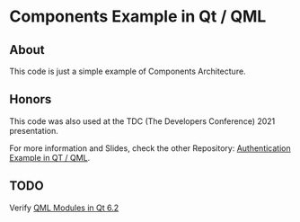 # Components Example in Qt / QML

## About

This code is just a simple example of Components Architecture.

## Honors

This code was also used at the TDC (The Developers Conference) 2021 presentation.

For more information and Slides, check the other Repository: [Authentication Example in QT / QML](https://github.com/LeonnardoVerol/example-authentication-qt-qml).

## TODO

Verify [QML Modules in Qt 6.2](https://www.qt.io/blog/qml-modules-in-qt-6.2)
